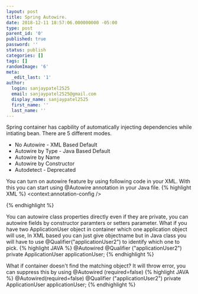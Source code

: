 ```yaml
---
layout: post
title: Spring Autowire.
date: 2018-12-11 18:57:06.000000000 -05:00
type: post
parent_id: '0'
published: true
password: ''
status: publish
categories: []
tags: []
randomImage: '6'
meta:
  _edit_last: '1'
author:
  login: sanjaypatel2525
  email: sanjaypatel2525@gmail.com
  display_name: sanjaypatel2525
  first_name: ''
  last_name: ''
---
```

Spring container has capbility of automatically injecting dependencies while intiating bean. There are 5 different modes. 
* No Autowire - XML Based Default
* Autowire by Type - Java Based Default
* Autowire by Name
* Autowire by Constructor
* Autodetect - Deprecated

You can turn on autowire feature by using following code in your XML. With this you can start using @Autowire annotation in your Java file. 
{% highlight XML %}
<context:annotation-config />
<!-- Or -->
<bean class ="org.springframework.beans.factory.annotation.AutowiredAnnotationBeanPostProcessor"/>

<bean id="application" class="com.websystique.spring.domain.Application" autowire="byName"/> 
 <!-- Application class has a applicationUser property and it will be autowired by name as there is one applicationUser Object is defined below -->

<bean id="applicationUser" class="com.websystique.spring.domain.ApplicationUser" >
    <property name="name" value="superUser"/>
</bean>

<!-- Second object ApplicationUser-->
<bean id="applicationUser2" class="com.websystique.spring.domain.ApplicationUser" >
    <property name="name" value="superUser"/>
</bean>
{% endhighlight %}

You can autowire class properties directly even if they are private, you can autowire fields by constructor paramters or setters parameter. What if you have two ApplicationUser object in container which one application object will use, In XML based you can just give objectname but in Java class you will have to use  @Qualifier("applicationUser2") to identify which one to pick.
{% highlight JAVA %}
@Autowired
@Qualifier ("applicationUser2")
private ApplicationUser applicationUser;
{% endhighlight %}

What if container doesn't find the matching object? It will throw error, you can suppress this by using @Autowired (required=false)
{% highlight JAVA %}
@Autowired(required=false)
@Qualifier ("applicationUser2")
private ApplicationUser applicationUser;
{% endhighlight %}